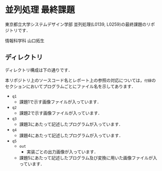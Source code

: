 # 並列処理 最終課題
東京都立大学システムデザイン学部 並列処理(L0139, L0259)の最終課題のリポジトリです．

情報科学科 山口拓生

## ディレクトリ
ディレクトリ構成は下の通りです．

本リポジトリ上のソースコード名とレポート上の参照の対応については，`付録`のセクションにおいてプログラムごとにファイル名を示してあります．
- `q1`
  - 課題1で示す画像ファイルが入っています．
- `q2`
  - 課題2で示す画像ファイルが入っています．
- `q3`
  - 課題3にあたって記述したプログラムが入っています．
- `q4`
  - 課題4にあたって記述したプログラムが入っています．
- `q5`
  - `out`
    - 実装ごとの出力画像が入っています．
  - 課題5にあたって記述したプログラム及び変換に用いた画像ファイルが入っています．
